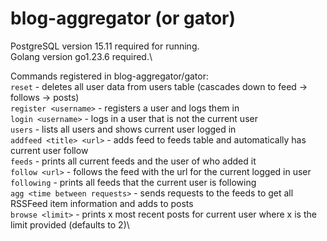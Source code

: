 # blog-aggregator (or gator)

PostgreSQL version 15.11 required for running.\
Golang version go1.23.6 required.\

Commands registered in blog-aggregator/gator:\
`reset` - deletes all user data from users table (cascades down to feed -> follows -> posts)\
`register <username>` - registers a user and logs them in\
`login <username>` - logs in a user that is not the current user\
`users` - lists all users and shows current user logged in\
`addfeed <title> <url>` - adds feed to feeds table and automatically has current user follow\
`feeds` - prints all current feeds and the user of who added it\
`follow <url>` - follows the feed with the url for the current logged in user\
`following` - prints all feeds that the current user is following\
`agg <time between requests>` - sends requests to the feeds to get all RSSFeed item information and adds to posts\
`browse <limit>` - prints x most recent posts for current user where x is the limit provided (defaults to 2)\